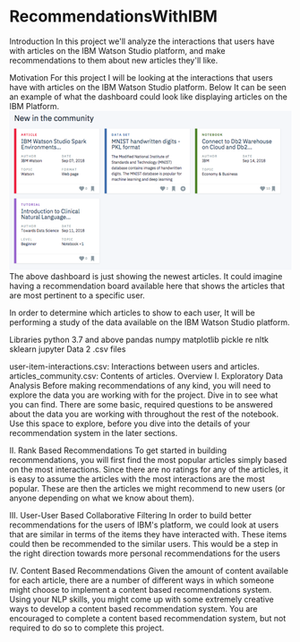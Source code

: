 # RecommendationsWithIBM
Introduction
In this project we'll analyze the interactions that users have with articles on the IBM Watson Studio platform, and make recommendations to them about new articles they'll like.

Motivation
For this project I will be looking at the interactions that users have with articles on the IBM Watson Studio platform. Below It can be seen an example of what the dashboard could look like displaying articles on the IBM Platform.
![](Recommendations_with_IBM.png)
The above dashboard is just showing the newest articles. It could imagine having a recommendation board available here that shows the articles that are most pertinent to a specific user.

In order to determine which articles to show to each user, It will be performing a study of the data available on the IBM Watson Studio platform.

Libraries
python 3.7 and above
pandas
numpy
matplotlib
pickle
re
nltk
sklearn
jupyter
Data
2 .csv files

user-item-interactions.csv: Interactions between users and articles.
articles_community.csv: Contents of articles.
Overview
I. Exploratory Data Analysis
Before making recommendations of any kind, you will need to explore the data you are working with for the project. Dive in to see what you can find. There are some basic, required questions to be answered about the data you are working with throughout the rest of the notebook. Use this space to explore, before you dive into the details of your recommendation system in the later sections.

II. Rank Based Recommendations
To get started in building recommendations, you will first find the most popular articles simply based on the most interactions. Since there are no ratings for any of the articles, it is easy to assume the articles with the most interactions are the most popular. These are then the articles we might recommend to new users (or anyone depending on what we know about them).

III. User-User Based Collaborative Filtering
In order to build better recommendations for the users of IBM's platform, we could look at users that are similar in terms of the items they have interacted with. These items could then be recommended to the similar users. This would be a step in the right direction towards more personal recommendations for the users

IV. Content Based Recommendations
Given the amount of content available for each article, there are a number of different ways in which someone might choose to implement a content based recommendations system. Using your NLP skills, you might come up with some extremely creative ways to develop a content based recommendation system. You are encouraged to complete a content based recommendation system, but not required to do so to complete this project.
